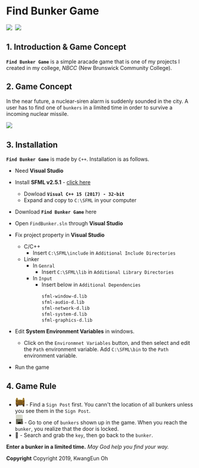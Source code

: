# Find Bunker Game

![](https://img.shields.io/badge/C++-00599C?style=square&logo=C%2B%2B&logoColor=white)&nbsp; ![](https://img.shields.io/badge/SFML-v2.5.1-success)

## 1. Introduction & Game Concept

**`Find Bunker Game`** is a simple aracade game that is one of my projects I created in my college, _NBCC_ (New Brunswick Community College).

## 2. Game Concept

In the near future, a nuclear-siren alarm is suddenly sounded in the city. A user has to find one of `bunkers` in a limited time in order to survive a incoming nuclear missile.

![](./img/scene.gif)

## 3. Installation

**`Find Bunker Game`** is made by `C++`. Installation is as follows.

- Need **Visual Studio**
- Install **SFML v2.5.1** - <a href="https://www.sfml-dev.org/download/sfml/2.5.1/" target="_blank">click here</a>

  - Dowload **`Visual C++ 15 (2017) - 32-bit`**
  - Expand and copy to `C:\SFML` in your computer

- Download **`Find Bunker Game`** here
- Open `FindBunker.sln` through **Visual Studio**
- Fix project property in **Visual Studio**
  - C/C++
    - Insert `C:\SFML\include` in `Additional Include Directories`
  - Linker
    - In `Genral`
      - Insert `C:\SFML\lib` in `Additional Library Directories`
    - In `Input`
      - Insert below in `Additional Dependencies`
        ```
        sfml-window-d.lib
        sfml-audio-d.lib
        sfml-network-d.lib
        sfml-system-d.lib
        sfml-graphics-d.lib
        ```
- Edit **System Environment Variables** in windows.

  - Click on the `Environmnet Variables` button, and then select and edit the `Path` environment variable. Add `C:\SFML\bin` to the `Path` environment variable.

- Run the game

## 4. Game Rule

- ![](./img/SignPost1.png) - Find a `Sign Post` first. You cann't the location of all bunkers unless you see them in the `Sign Post`.
- ![](./img/Bunker3.png) - Go to one of `bunkers` shown up in the game. When you reach the `bunker`, you realize that the door is locked.
- :key: - Search and grab the `key`, then go back to the `bunker`.

**Enter a bunker in a limited time.** _May God help you find your way._

**Copyright**
Copyright 2019, KwangEun Oh
